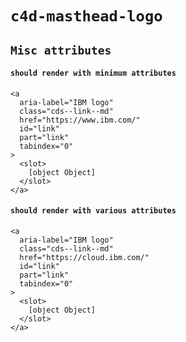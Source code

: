 # `c4d-masthead-logo`

## `Misc attributes`

####   `should render with minimum attributes`

```
<a
  aria-label="IBM logo"
  class="cds--link--md"
  href="https://www.ibm.com/"
  id="link"
  part="link"
  tabindex="0"
>
  <slot>
    [object Object]
  </slot>
</a>

```

####   `should render with various attributes`

```
<a
  aria-label="IBM logo"
  class="cds--link--md"
  href="https://cloud.ibm.com/"
  id="link"
  part="link"
  tabindex="0"
>
  <slot>
    [object Object]
  </slot>
</a>

```

